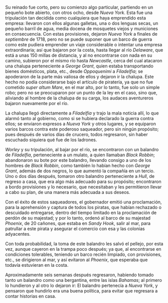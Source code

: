 Su reinado fue corto, pero su comienzo algo particular, partiendo en un pequeño bote abierto, con otros ocho, desde *Nueva York*. Esta fue una tripulación tan decidida como cualquiera que haya emprendido esta empresa: llevaron con ellos algunas galletas, una o dos lenguas secas, un pequeño barril de agua, media docena de mosquetes viejos y municiones en consecuencia. Con estas provisiones, dejaron *Nueva York* a finales de *septiembre* de 1718, pero no se puede suponer que un barco de guerra como este pudiera emprender un viaje considerable o intentar una empresa extraordinaria; así que bajaron por la costa, hasta llegar al río *Delaware*, que está a unas 150 millas de distancia, y al no encontrarse con nada en su camino, subieron por el mismo río hasta *Newcastle*, cerca del cual atacaron una chalupa perteneciente a *George Grant*, quien estaba transportando bienes domésticos, plata, etc., desde *Oppoquenimi* a *Filadelfia*; se apoderaron de la parte más valiosa de ellos y dejaron ir la chalupa. Este hecho no podía considerarse bajo el artículo de piratería, ya que no fue cometido *super altum Mare*, en el mar alto, por lo tanto, fue solo un simple robo; pero no se preocuparon por un punto de la ley en el caso, sino que, aliviando al hombre de la chalupa de su carga, los audaces aventureros bajaron nuevamente por el río.

La chalupa llegó directamente a *Filadelfia* y trajo la mala noticia allí, lo que alarmó tanto al gobierno, como si se hubiera declarado la guerra contra ellos; se enviaron expresos a *Nueva York* y otros lugares, y se equiparon varios barcos contra este poderoso saqueador, pero sin ningún propósito; pues después de varios días de crucero, todos regresaron, sin haber escuchado siquiera qué fue de los ladrones.

*Worley* y su tripulación, al bajar por el río, se encontraron con un balandro de *Filadelfia*, perteneciente a un mulato, a quien llamaban *Black Robbin*; abandonaron su bote por este balandro, llevando consigo a uno de los hombres de *Black Robbin*, como también lo habían hecho con *George Grant*, además de dos negros, lo que aumentó la compañía en un tercio. Uno o dos días después, tomaron otro balandro perteneciente a *Hull*, de regreso a casa, que era algo más adecuado para su propósito; encontraron a bordo provisiones y lo necesario, que necesitaban y les permitieron llevar a cabo su plan, de una manera más adecuada a sus deseos.

Con el éxito de estos saqueadores, el gobernador emitió una proclamación, para la aprehensión y captura de todos los piratas, que habían rechazado o descuidado entregarse, dentro del tiempo limitado en la proclamación de perdón de su majestad; y por lo tanto, ordenó al barco de su majestad *Phoenix*, de 20 cañones, que estaba en *Sandy Hook*, salir al mar, para patrullar a este pirata y asegurar el comercio con esa y las colonias adyacentes.

Con toda probabilidad, la toma de este balandro les salvó el pellejo, por esta vez, aunque cayeron en la trampa poco después; ya que, al encontrarse en condiciones tolerables, teniendo un barco recién limpiado, con provisiones, etc., se dirigieron al mar, y así evitaron al *Phoenix*, que esperaba que todavía estuvieran en la costa.

Aproximadamente seis semanas después regresaron, habiendo tomado tanto un balandro como una bergantina, entre las islas *Bahamas*; al primero lo hundieron y al otro lo dejaron ir: El balandro pertenecía a *Nueva York*, y pensaron que hundirlo era una buena política, para evitar que regresara a contar historias en casa.